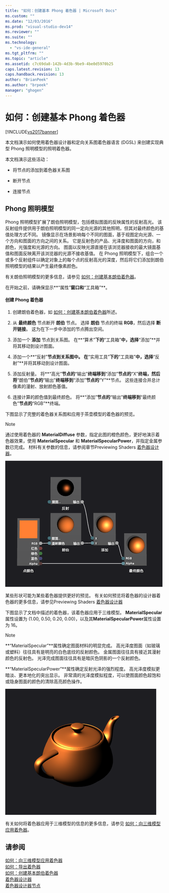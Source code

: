 ```yaml
---
title: "如何：创建基本 Phong 着色器 | Microsoft Docs"
ms.custom: ""
ms.date: "12/03/2016"
ms.prod: "visual-studio-dev14"
ms.reviewer: ""
ms.suite: ""
ms.technology: 
  - "vs-ide-general"
ms.tgt_pltfrm: ""
ms.topic: "article"
ms.assetid: c7c69da8-142b-4d3b-9be9-4be0d5970b25
caps.latest.revision: 13
caps.handback.revision: 13
author: "BrianPeek"
ms.author: "brpeek"
manager: "ghogen"
---
```

# 如何：创建基本 Phong 着色器
[!INCLUDE[vs2017banner](../code-quality/includes/vs2017banner.md)]

本文档演示如何使用着色器设计器和定向关系图着色器语言 \(DGSL\) 来创建实现典型 Phong 照明模型的照明着色器。  
  
 本文档演示这些活动：  
  
-   将节点的添加到着色器关系图  
  
-   断开节点  
  
-   连接节点  
  
## Phong 照明模型  
 Phong 照明模型扩展了朗伯照明模型，包括模拟图面的反映属性的反射高光。  该反射组件提供用于朗伯照明模型的同一定向光源的其他照明，但其对最终颜色的基值处理方式不同。  镜像显示在场景影响每个不同的图面，基于视图定向光源、一个方向和图面的方向之间的关系。  它是反射色的产品、光泽度和图面的方向，和颜色，光强度和光源的方向。  图面以反映光源直接在该浏览器接收的最大镜面基值和图面反映离开该浏览器的光源不接收基值。  在 Phong 照明模型下，组合一个或多个反射组件以确定对象上的每个点的反射高光的深度，然后将它们添加到朗伯照明模型的结果以产生最终像素颜色。  
  
 有关朗伯照明模型的更多信息，请参见 [如何：创建基本朗伯着色器](../designers/how-to-create-a-basic-lambert-shader.md)。  
  
 在开始之前，请确保显示**“属性”**窗口和**“工具箱”**。  
  
#### 创建 Phong 着色器  
  
1.  创建朗伯着色器，如 [如何：创建基本朗伯着色器](../designers/how-to-create-a-basic-lambert-shader.md)所述。  
  
2.  从 **最终颜色** 节点断开 **朗伯** 节点。  选择 **朗伯** 节点的终端 **RGB**，然后选择 **断开链接**。  这为在下一步中添加的节点腾出空间。  
  
3.  添加一个 **添加** 节点到关系图。  在**“算术”**下的**“工具箱”**中，选择**“添加”**并将其移动到设计图面。  
  
4.  添加一个**“反射”**节点到关系图中。  在**“实用工具”**下的**“工具箱”**中，选择**“反射”**并将其移动到设计图面。  
  
5.  添加反射量。  将**“高光”**节点的**“输出”**终端移到**“添加”**节点的**“X”**终端，然后将**“朗伯”**节点的**“输出”**终端移到**“添加”**节点的**“Y”**节点。  这些连接合并总计像素的漫射、放射颜色基值。  
  
6.  连接计算的颜色值到最终颜色。  将**“添加”**节点的**“输出”**终端移到**“最终颜色”**节点的**“RGB”**终端。  
  
 下图显示了完整的着色器关系图和应用于茶壶模型的着色器的预览。  
  
> [!NOTE]
>  通过使用着色器的 **MaterialDiffuse** 参数，指定此图的橙色颜色，更好地演示着色器效果，使用 **MaterialSpecular** 和 **MaterialSpecularPower**，并指定金属参数已完成。  材料有关参数的信息，请参阅章节Previewing Shaders [着色器设计器](../designers/shader-designer.md)。  
  
 ![着色器图及其效果预览](../designers/media/digit-lighting-graph.png "Digit\-Lighting\-Graph")  
  
 某些形状可能为某些着色器提供更好的预览。  有关如何预览将着色器的设计器着色器的更多信息，请参见Previewing Shaders [着色器设计器](../designers/shader-designer.md)  
  
 下图显示了文档中描述的着色器，该着色器应用于三维模型。  **MaterialSpecular**属性设置为 \(1.00, 0.50, 0.20, 0.00\)，以及其**MaterialSpecularPower**属性设置为 16。  
  
> [!NOTE]
>  **“MaterialSpecular”**属性确定图面材料的明显完成。  高光泽度图面（如玻璃或塑料）往往具有是明亮的白色底纹的反射颜色。  金属图面往往具有接近其漫射颜色的反射色。  光泽完成图面往往具有是暗灰色阴影的一个反射颜色。  
>   
>  **“MaterialSpecularPower”**属性确定反射光泽的强烈程度。  高光泽度模拟更暗淡、更本地化的突出显示。  非常滴的光泽度模拟程度，可以使图面颜色超饱和或隐身图面的颜色的清除高亮颜色操作。  
  
 ![应用于模型的 Phong 照明](../designers/media/digit-lighting-model.png "Digit\-Lighting\-Model")  
  
 有关如何将着色器应用于三维模型的信息的更多信息，请参见 [如何：向三维模型应用着色器](../designers/how-to-apply-a-shader-to-a-3-d-model.md)。  
  
## 请参阅  
 [如何：向三维模型应用着色器](../designers/how-to-apply-a-shader-to-a-3-d-model.md)   
 [如何：导出着色器](../designers/how-to-export-a-shader.md)   
 [如何：创建基本朗伯着色器](../designers/how-to-create-a-basic-lambert-shader.md)   
 [着色器设计器](../designers/shader-designer.md)   
 [着色器设计器节点](../designers/shader-designer-nodes.md)
